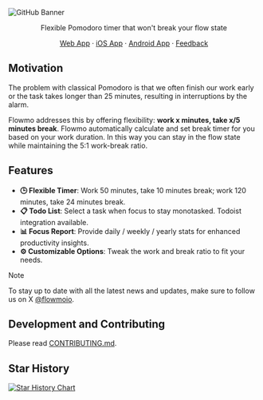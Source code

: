 ![GitHub Banner](https://github.com/user-attachments/assets/aa62007c-c9aa-4846-90d4-ec10424bc09c)

<div align="center">

Flexible Pomodoro timer that won't break your flow state

[Web App](https://app.flowmo.io) · [iOS App](https://apps.apple.com/us/app/flowmodor-flowmodoro-timer/id6670529689) · [Android App](https://play.google.com/store/apps/details?id=com.m4xshen.mobile) · [Feedback](https://app.flowmo.io/feedback)

</div>

## Motivation

The problem with classical Pomodoro is that we often finish our work early or the task takes longer than 25 minutes, resulting in interruptions by the alarm.

Flowmo addresses this by offering flexibility: **work x minutes, take x/5 minutes break**. Flowmo automatically calculate and set break timer for you based on your work duration. In this way you can stay in the flow state while maintaining the 5:1 work-break ratio.

## Features

- **🕒 Flexible Timer**: Work 50 minutes, take 10 minutes break; work 120 minutes, take 24 minutes break.
- **📋 Todo List**: Select a task when focus to stay monotasked. Todoist integration available.
- **📊 Focus Report**: Provide daily / weekly / yearly stats for enhanced productivity insights.
- **⚙️ Customizable Options**: Tweak the work and break ratio to fit your needs.

> [!NOTE]
> To stay up to date with all the latest news and updates, make sure to follow us on X [@flowmoio](https://x.com/flowmoio).

## Development and Contributing

Please read [CONTRIBUTING.md](https://github.com/flowmoio/flowmo/blob/main/CONTRIBUTING.md).

## Star History

[![Star History Chart](https://app.repohistory.com/api/svg?repo=flowmoio/flowmo&type=Date&theme=dark&transparent=false&color=DBBFFF)](https://app.repohistory.com/star-history)

